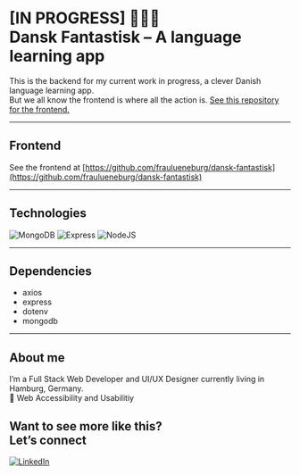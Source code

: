 <h1>
[IN PROGRESS] 👷🇩🇰<br>
Dansk Fantastisk – A language learning app
</h1>

This is the backend for my current work in progress, a clever Danish language learning app.  
But we all know the frontend is where all the action is. [See this repository for the frontend.](https://github.com/fraulueneburg/dansk-fantastisk)

---

## Frontend

See the frontend at [https://github.com/fraulueneburg/dansk-fantastisk](https://github.com/fraulueneburg/dansk-fantastisk)

---

## Technologies

<img alt="MongoDB" src="https://img.shields.io/badge/mongodb-%23121011.svg?style=for-the-badge&logo=mongodb&logoColor=#f0f0f0" /> <img alt="Express" src="https://img.shields.io/badge/express-%23121011.svg?style=for-the-badge&logo=express&logoColor=#f0f0f0" /> <img alt="NodeJS" src="https://img.shields.io/badge/nodejs-%23121011.svg?style=for-the-badge&logo=nodejs&logoColor=#f0f0f0" />

---

## Dependencies

- axios
- express
- dotenv
- mongodb

---

## About me

I’m a Full Stack Web Developer and UI/UX Designer currently living in Hamburg, Germany.  
🧡 Web Accessibility and Usabilitiy

<h2>Want to see more like this?<br />
Let’s connect</h2>

<a href="https://linkedin.com/in/fraulueneburg" target="_blank">
<img alt="LinkedIn" src="https://img.shields.io/badge/-linkedin-1572B6?&style=for-the-badge&logo=css3&logoColor=white" />
</a>
